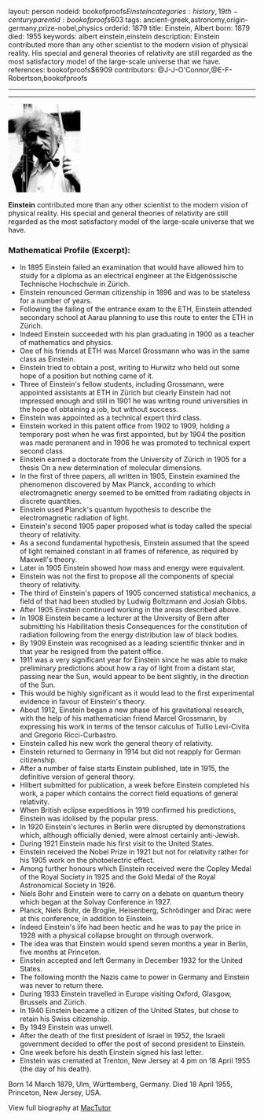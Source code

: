 layout: person
nodeid: bookofproofs$Einstein
categories: history,19th-century
parentid: bookofproofs$603
tags: ancient-greek,astronomy,origin-germany,prize-nobel,physics
orderid: 1879
title: Einstein, Albert
born: 1879
died: 1955
keywords: albert einstein,einstein
description: Einstein contributed more than any other scientist to the modern vision of physical reality. His special and general theories of relativity are still regarded as the most satisfactory model of the large-scale universe that we have.
references: bookofproofs$6909
contributors: @J-J-O'Connor,@E-F-Robertson,bookofproofs

---



---

![Einstein.jpg](https://github.com/bookofproofs/bookofproofs.github.io/blob/main/_sources/_assets/images/portraits/Einstein.jpg?raw=true)

**Einstein** contributed more than any other scientist to the modern vision of physical reality. His special and general theories of relativity are still regarded as the most satisfactory model of the large-scale universe that we have.

### Mathematical Profile (Excerpt):
* In 1895 Einstein failed an examination that would have allowed him to study for a diploma as an electrical engineer at the Eidgenössische Technische Hochschule in Zürich.
* Einstein renounced German citizenship in 1896 and was to be stateless for a number of years.
* Following the failing of the entrance exam to the ETH, Einstein attended secondary school at Aarau planning to use this route to enter the ETH in Zürich.
* Indeed Einstein succeeded with his plan graduating in 1900 as a teacher of mathematics and physics.
* One of his friends at ETH was Marcel Grossmann who was in the same class as Einstein.
* Einstein tried to obtain a post, writing to Hurwitz who held out some hope of a position but nothing came of it.
* Three of Einstein's fellow students, including Grossmann, were appointed assistants at ETH in Zürich but clearly Einstein had not impressed enough and still in 1901 he was writing round universities in the hope of obtaining a job, but without success.
* Einstein was appointed as a technical expert third class.
* Einstein worked in this patent office from 1902 to 1909, holding a temporary post when he was first appointed, but by 1904 the position was made permanent and in 1906 he was promoted to technical expert second class.
* Einstein earned a doctorate from the University of Zürich in 1905 for a thesis On a new determination of molecular dimensions.
* In the first of three papers, all written in 1905, Einstein examined the phenomenon discovered by Max Planck, according to which electromagnetic energy seemed to be emitted from radiating objects in discrete quantities.
* Einstein used Planck's quantum hypothesis to describe the electromagnetic radiation of light.
* Einstein's second 1905 paper proposed what is today called the special theory of relativity.
* As a second fundamental hypothesis, Einstein assumed that the speed of light remained constant in all frames of reference, as required by Maxwell's theory.
* Later in 1905 Einstein showed how mass and energy were equivalent.
* Einstein was not the first to propose all the components of special theory of relativity.
* The third of Einstein's papers of 1905 concerned statistical mechanics, a field of that had been studied by Ludwig Boltzmann and Josiah Gibbs.
* After 1905 Einstein continued working in the areas described above.
* In 1908 Einstein became a lecturer at the University of Bern after submitting his Habilitation thesis Consequences for the constitution of radiation following from the energy distribution law of black bodies.
* By 1909 Einstein was recognised as a leading scientific thinker and in that year he resigned from the patent office.
* 1911 was a very significant year for Einstein since he was able to make preliminary predictions about how a ray of light from a distant star, passing near the Sun, would appear to be bent slightly, in the direction of the Sun.
* This would be highly significant as it would lead to the first experimental evidence in favour of Einstein's theory.
* About 1912, Einstein began a new phase of his gravitational research, with the help of his mathematician friend Marcel Grossmann, by expressing his work in terms of the tensor calculus of Tullio Levi-Civita and Gregorio Ricci-Curbastro.
* Einstein called his new work the general theory of relativity.
* Einstein returned to Germany in 1914 but did not reapply for German citizenship.
* After a number of false starts Einstein published, late in 1915, the definitive version of general theory.
* Hilbert submitted for publication, a week before Einstein completed his work, a paper which contains the correct field equations of general relativity.
* When British eclipse expeditions in 1919 confirmed his predictions, Einstein was idolised by the popular press.
* In 1920 Einstein's lectures in Berlin were disrupted by demonstrations which, although officially denied, were almost certainly anti-Jewish.
* During 1921 Einstein made his first visit to the United States.
* Einstein received the Nobel Prize in 1921 but not for relativity rather for his 1905 work on the photoelectric effect.
* Among further honours which Einstein received were the Copley Medal of the Royal Society in 1925 and the Gold Medal of the Royal Astronomical Society in 1926.
* Niels Bohr and Einstein were to carry on a debate on quantum theory which began at the Solvay Conference in 1927.
* Planck, Niels Bohr, de Broglie, Heisenberg, Schrödinger and Dirac were at this conference, in addition to Einstein.
* Indeed Einstein's life had been hectic and he was to pay the price in 1928 with a physical collapse brought on through overwork.
* The idea was that Einstein would spend seven months a year in Berlin, five months at Princeton.
* Einstein accepted and left Germany in December 1932 for the United States.
* The following month the Nazis came to power in Germany and Einstein was never to return there.
* During 1933 Einstein travelled in Europe visiting Oxford, Glasgow, Brussels and Zürich.
* In 1940 Einstein became a citizen of the United States, but chose to retain his Swiss citizenship.
* By 1949 Einstein was unwell.
* After the death of the first president of Israel in 1952, the Israeli government decided to offer the post of second president to Einstein.
* One week before his death Einstein signed his last letter.
* Einstein was cremated at Trenton, New Jersey at 4 pm on 18 April 1955 (the day of his death).

Born 14 March 1879, Ulm, Württemberg, Germany. Died 18 April 1955, Princeton, New Jersey, USA.

View full biography at [MacTutor](https://mathshistory.st-andrews.ac.uk/Biographies/Einstein/)
